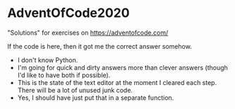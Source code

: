 # AdventOfCode2020

"Solutions" for exercises on https://adventofcode.com/

If the code is here, then it got me the correct answer somehow.

* I don't know Python.
* I'm going for quick and dirty answers more than clever answers (though I'd like to have both if possible).
* This is the state of the text editor at the moment I cleared each step.  There will be a lot of unused junk code.
* Yes, I should have just put that in a separate function.
